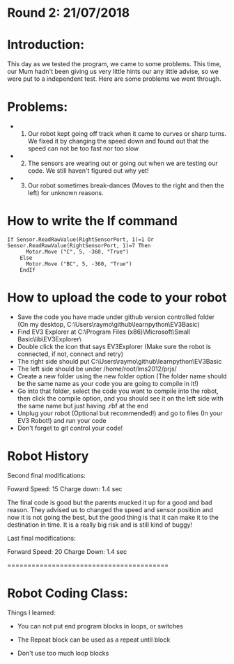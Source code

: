 # Round 2: 21/07/2018

# Introduction:

This day as we tested the program, we came to some problems. This time, our Mum hadn't been giving us very little hints our any little advise, so we were put to a independent test. Here are some problems we went through. 

# Problems:

* 1. Our robot kept going off track when it came to curves or sharp turns. We fixed it by changing the speed down and found out that the speed can not be too fast nor too slow

* 2. The sensors are wearing out or going out when we are testing our code. We still haven't figured out why yet!

* 3. Our robot sometimes break-dances (Moves to the right and then the left) for unknown reasons.   



# How to write the If command

```Small Basic
If Sensor.ReadRawValue(RightSensorPort, 1)=1 Or Sensor.ReadRawValue(RightSensorPort, 1)=7 Then
      Motor.Move ("C", 5, -360, "True")
    Else
      Motor.Move ("BC", 5, -360, "True")
    EndIf
```

# How to upload the code to your robot

* Save the code you have made under github version controlled folder (On my desktop, C:\Users\raymo\github\learnpython\EV3Basic)
* Find EV3 Explorer at C:\Program Files (x86)\Microsoft\Small Basic\lib\EV3Explorer\
* Double click the icon that says EV3Explorer (Make sure the robot is connected, if not, connect and retry)
* The right side should put C:\Users\raymo\github\learnpython\EV3Basic 
* The left side should be under /home/root/lms2012/prjs/
* Create a new folder using the new folder option (The folder name should be the same name as your code you are going to compile in it!)
* Go into that folder, select the code you want to compile into the robot, then click the compile option, and you should see it on the left side with the same name but just having .rbf at the end
* Unplug your robot (Optional but recommended!) and go to files (In your EV3 Robot!) and run your code
* Don't forget to git control your code!

# Robot History

Second final modifications: 

Foward Speed: 15
Charge down: 1.4 sec 

The final code is good but the parents mucked it up for a good and bad reason. They advised us to changed the speed and sensor position and now it is not going the best, but the good thing is that it can make it to the destination in time. It is a really big risk and is still kind of buggy!

Last final modifications:

Forward Speed: 20
Charge Down: 1.4 sec

========================================

# Robot Coding Class:

Things I learned:

* You can not put end program blocks in loops, or switches

* The Repeat block can be used as a repeat until block

* Don't use too much loop blocks 